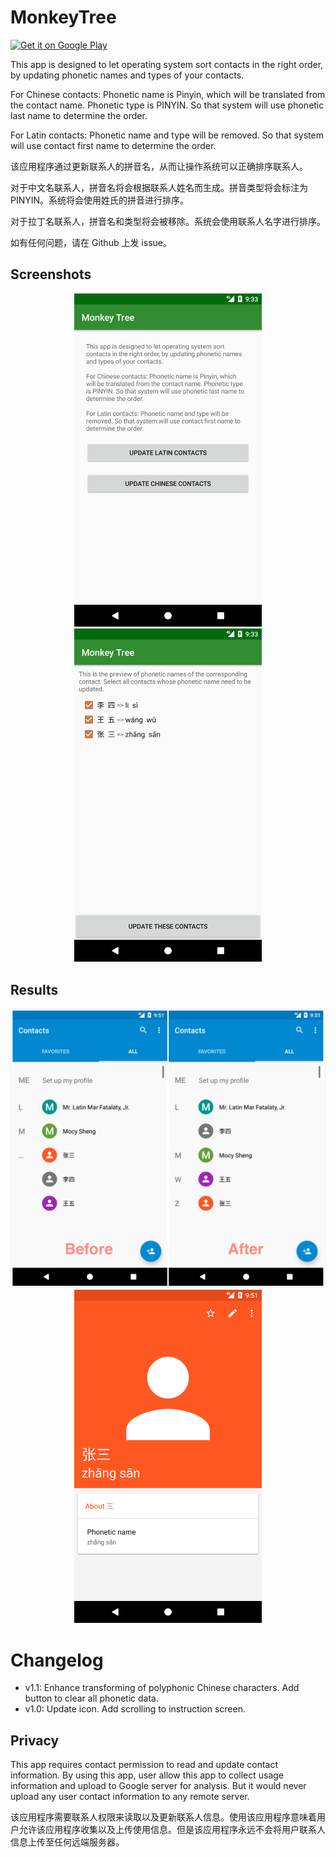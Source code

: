 # MonkeyTree

<a href='https://play.google.com/store/apps/details?id=me.ranmocy.monkeytree'>
  <img height="60" alt='Get it on Google Play' src='https://play.google.com/intl/en_us/badges/images/generic/en_badge_web_generic.png'/>
</a>

This app is designed to let operating system sort contacts in the right order, by updating phonetic names and types of your contacts.

For Chinese contacts: Phonetic name is Pinyin, which will be translated from the contact name. Phonetic type is PINYIN. So that system will use phonetic last name to determine the order.

For Latin contacts: Phonetic name and type will be removed. So that system will use contact first name to determine the order.

该应用程序通过更新联系人的拼音名，从而让操作系统可以正确排序联系人。

对于中文名联系人，拼音名将会根据联系人姓名而生成。拼音类型将会标注为 PINYIN。系统将会使用姓氏的拼音进行排序。

对于拉丁名联系人，拼音名和类型将会被移除。系统会使用联系人名字进行排序。

如有任何问题，请在 Github 上发 issue。

## Screenshots

<p align="center">
  <img width="300" src="screenshots/screenshot_phone_5x.png?raw=true" title="Main Screen" alt="Main Screen" />
  <img width="300" src="screenshots/screenshot_phone_5x_confirm.png?raw=true" title="Confirm Screen" alt="Confirm Screen" />
</p>

## Results

<p align="center">
  <img width="600" src="screenshots/screenshot_phone_5x_contact.png?raw=true" title="Contact" alt="Contact" />
  <img width="300" src="screenshots/screenshot_phone_5x_contact_detail.png?raw=true" title="Contact Detail" alt="Contact Detail" />
</p>

# Changelog

* v1.1: Enhance transforming of polyphonic Chinese characters. Add button to clear all phonetic data.
* v1.0: Update icon. Add scrolling to instruction screen.

## Privacy

This app requires contact permission to read and update contact information. By using this app, user allow this app to collect usage information and upload to Google server for analysis. But it would never upload any user contact information to any remote server.

该应用程序需要联系人权限来读取以及更新联系人信息。使用该应用程序意味着用户允许该应用程序收集以及上传使用信息。但是该应用程序永远不会将用户联系人信息上传至任何远端服务器。
